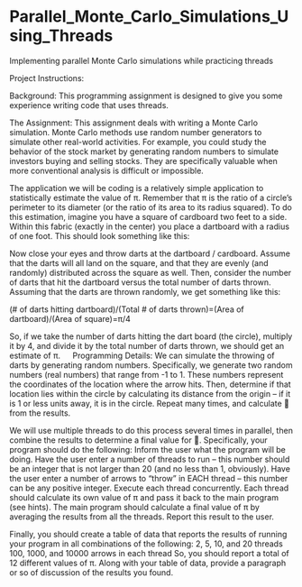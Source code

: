 # Parallel_Monte_Carlo_Simulations_Using_Threads
Implementing parallel Monte Carlo simulations while practicing threads

Project Instructions:

Background:
This programming assignment is designed to give you some experience writing code that uses threads. 

The Assignment:
This assignment deals with writing a Monte Carlo simulation. Monte Carlo methods use random number generators to simulate other real-world activities. For example, you could study the behavior of the stock market by generating random numbers to simulate investors buying and selling stocks. They are specifically valuable when more conventional analysis is difficult or impossible.

The application we will be coding is a relatively simple application to statistically estimate the value of π. Remember that π is the ratio of a circle’s perimeter to its diameter (or the ratio of its area to its radius squared). To do this estimation, imagine you have a square of cardboard two feet to a side. Within this fabric (exactly in the center) you place a dartboard with a radius of one foot. This should look something like this:  
 
Now close your eyes and throw darts at the dartboard / cardboard. Assume that the darts will all land on the square, and that they are evenly (and randomly) distributed across the square as well. Then, consider the number of darts that hit the dartboard versus the total number of darts thrown. Assuming that the darts are thrown randomly, we get something like this:

(# of darts hitting dartboard)/(Total # of darts thrown)=(Area of dartboard)/(Area of square)=π/4

So, if we take the number of darts hitting the dart board (the circle), multiply it by 4, and divide it by the total number of darts thrown, we should get an estimate of π.
 
Programming Details:
We can simulate the throwing of darts by generating random numbers. Specifically, we generate two random numbers (real numbers) that range from -1 to 1. These numbers represent the coordinates of the location where the arrow hits. Then, determine if that location lies within the circle by calculating its distance from the origin – if it is 1 or less units away, it is in the circle. Repeat many times, and calculate  from the results.

We will use multiple threads to do this process several times in parallel, then combine the results to determine a final value for . Specifically, your program should do the following:
	Inform the user what the program will be doing.
	Have the user enter a number of threads to run – this number should be an integer that is not larger than 20 (and no less than 1, obviously).
	Have the user enter a number of arrows to “throw” in EACH thread – this number can be any positive integer.
	Execute each thread concurrently. Each thread should calculate its own value of π and pass it back to the main program (see hints).
	The main program should calculate a final value of π by averaging the results from all the threads. Report this result to the user.

Finally, you should create a table of data that reports the results of running your program in all combinations of the following:
	2, 5, 10, and 20 threads
	100, 1000, and 10000 arrows in each thread
So, you should report a total of 12 different values of π. Along with your table of data, provide a paragraph or so of discussion of the results you found.

